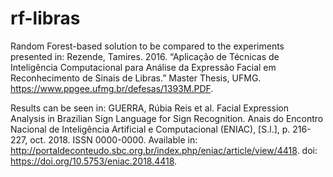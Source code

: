 # rf-libras
Random Forest-based solution to be compared to the experiments presented in:
Rezende, Tamires. 2016. “Aplicação de Técnicas de Inteligência Computacional para Análise da Expressão Facial em Reconhecimento de Sinais de Libras.” Master Thesis, UFMG. https://www.ppgee.ufmg.br/defesas/1393M.PDF.

Results can be seen in:
GUERRA, Rúbia Reis et al. Facial Expression Analysis in Brazilian Sign Language for Sign Recognition. Anais do Encontro Nacional de Inteligência Artificial e Computacional (ENIAC), [S.l.], p. 216-227, oct. 2018. ISSN 0000-0000. Available in: <http://portaldeconteudo.sbc.org.br/index.php/eniac/article/view/4418>. doi: https://doi.org/10.5753/eniac.2018.4418.

